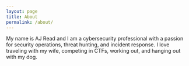 ```yaml
---
layout: page
title: About
permalink: /about/
---
```


My name is AJ Read and I am a cybersecurity professional with a passion for security operations, threat hunting, and incident response. I love traveling with my wife, competing in CTFs, working out, and hanging out with my dog. 